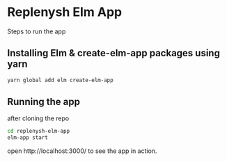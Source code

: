 # Replenysh Elm App

Steps to run the app

## Installing Elm & create-elm-app packages using yarn

```sh
yarn global add elm create-elm-app
```

## Running the app

after cloning the repo

```sh
cd replenysh-elm-app
elm-app start
```

open http://localhost:3000/ to see the app in action.
